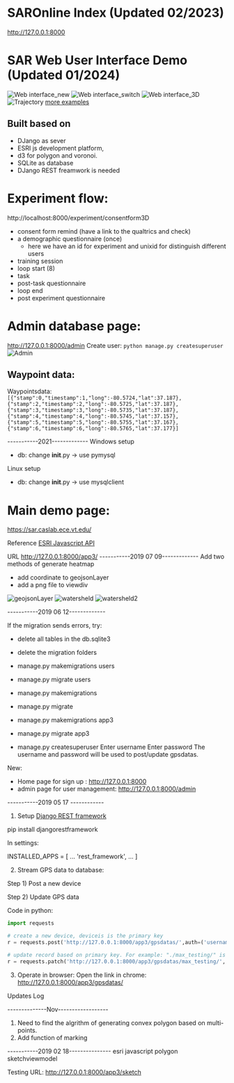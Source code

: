 # SAROnline Index (Updated 02/2023)
http://127.0.0.1:8000

# SAR Web User Interface Demo (Updated 01/2024)
![Web interface_new](screen/main_07072022.png)
![Web interface_switch](screen/switch_to_3D.png)
![Web interface_3D](screen/UAV_search_experiment_steps.gif)
![Trajectory](screen/trajectory.gif)
[more examples](screen/)
## Built based on
- DJango as sever
- ESRI js development platform,
- d3 for polygon and voronoi.
- SQLite as database
- DJango REST freamwork is needed


# Experiment flow:
http://localhost:8000/experiment/consentform3D

- consent form remind (have a link to the qualtrics and check)
- a demographic questionnaire (once)
  - here we have an id for experiment and unixid for distinguish different users
- training session
- loop start (8)
- task
- post-task questionnaire
- loop end
- post experiment questionnaire

# Admin database page:
http://127.0.0.1:8000/admin
Create user: `python manage.py createsuperuser`
![Admin](screen/admin.png)
## Waypoint data:
Waypointsdata:
`[{"stamp":0,"timestamp":1,"long":-80.5724,"lat":37.187},{"stamp":2,"timestamp":2,"long":-80.5725,"lat":37.187},{"stamp":3,"timestamp":3,"long":-80.5735,"lat":37.187},{"stamp":4,"timestamp":4,"long":-80.5745,"lat":37.157},{"stamp":5,"timestamp":5,"long":-80.5755,"lat":37.167},{"stamp":6,"timestamp":6,"long":-80.5765,"lat":37.177}]`

-----------2021-------------
Windows setup
- db: change __init__.py -> use pymysql

Linux setup
- db: change __init__.py -> use mysqlclient

# Main demo page:
https://sar.caslab.ece.vt.edu/

Reference
[ESRI Javascript API](https://developers.arcgis.com/javascript/latest/api-reference/esri-views-View.html#width)

URL
http://127.0.0.1:8000/app3/
-----------2019 07 09-------------
Add two methods of generate heatmap
- add coordinate to geojsonLayer
- add a png file to viewdiv

![geojsonLayer](screen/heatmap_esri.png)
![watersheld](screen/watersheld.png)
![watersheld2](screen/watersheld2.png)

-----------2019 06 12-------------

If the migration sends errors, try:
- delete all tables in the db.sqlite3
- delete the migration folders
- manage.py makemigrations users
- manage.py migrate users

- manage.py makemigrations
- manage.py migrate

- manage.py makemigrations app3
- manage.py migrate app3

- manage.py createsuperuser
Enter username
Enter password
The username and password will be used to post/update gpsdatas.

New:
- Home page for sign up : http://127.0.0.1:8000
- admin page for user management:  http://127.0.0.1:8000/admin

-----------2019 05 17 ------------
1. Setup
[Django REST framework](https://www.django-rest-framework.org/tutorial/quickstart/)

pip install djangorestframework

In settings:

INSTALLED_APPS = [
    ...
    'rest_framework',
    ...
]

2. Stream GPS data to database:

Step 1) Post a new device

Step 2) Update GPS data

Code in python:  
```python
import requests

# create a new device, deviceis is the primary key
r = requests.post('http://127.0.0.1:8000/app3/gpsdatas/',auth=('username','password'), data = {'deviceid':'max_testing', 'taskid':'sar_put2','gpsdata':'{"gps":["stamp":4,"long":-81,"lat":37]}'})

# update record based on primary key. For example: "./max_testing/" is added as pk
r = requests.patch('http://127.0.0.1:8000/app3/gpsdatas/max_testing/', auth=('username','password'), data = {'deviceid':'max_testing', 'taskid':'sar_put2','gpsdata':'{"gps":["stamp":4,"long":-80,"lat":38]}'})
```

3. Operate in browser:
Open the link in chrome: http://127.0.0.1:8000/app3/gpsdatas/



Updates Log

--------------Nov------------------
1. Need to find the algrithm of generating convex polygon based on multi-points.
2. Add function of marking

-----------2019 02 18---------------
esri javascript
polygon
sketchviewmodel

Testing URL: http://127.0.0.1:8000/app3/sketch
